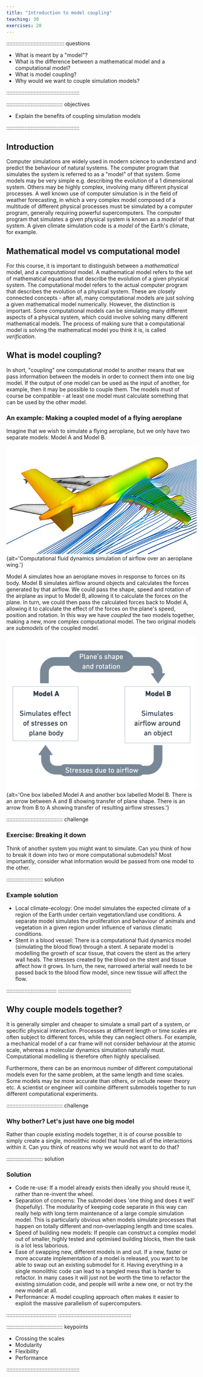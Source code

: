 ```yaml
---
title: "Introduction to model coupling"
teaching: 30
exercises: 20
---
```


:::::::::::::::::::::::::::::::::::::: questions 

- What is meant by a "model"?
- What is the difference between a mathematical model and a computational model?
- What is model coupling?
- Why would we want to couple simulation models?

::::::::::::::::::::::::::::::::::::::::::::::::

::::::::::::::::::::::::::::::::::::: objectives

- Explain the benefits of coupling simulation models

::::::::::::::::::::::::::::::::::::::::::::::::

## Introduction
Computer simulations are widely used in modern science to understand and predict the behaviour of natural systems. The computer program that simulates the system is referred to as a "model" of that system. Some models may be very simple e.g. describing the evolution of a 1 dimensional system. Others may be highly complex, involving many different physical processes. A well known use of computer simulation is in the field of weather forecasting, in which a very complex model composed of a multitude of different physical processes must be simulated by a computer program, generally requiring powerful supercomputers. The computer program that simulates a given physical system is known as a _model_ of that system. A given climate simulation code is a _model_ of the Earth's climate, for example.

## Mathematical model vs computational model
For this course, it is important to distinguish between a _mathematical_ model, and a _computational_ model.
A mathematical model refers to the set of mathematical equations that describe the evolution of a given physical system.
The computational model refers to the actual computer program that describes the evolution of a physical system.
These are closely connected concepts - after all, many computational models are just solving a given mathematical model numerically. However, the distinction is important. Some computational models can be simulating many different aspects of a physical system, which could involve solving many different mathematical models. The process of making sure that a computational model is solving the mathematical model you think it is, is called _verification_.

## What is model coupling?
In short, "coupling" one computational model to another means that we pass information between the models in order to connect them into one big model. If the output of one model can be used as the input of another, for example, then it may be possible to couple them. The models must of course be compatible - at least one model must calculate something that can be used by the other model.

### An example: Making a coupled model of a flying aeroplane

Imagine that we wish to simulate a flying aeroplane, but we only have two separate models: Model A and Model B.

![Computational fluid dynamics solver applied to A380 aircraft. (Image: DLR, CC-BY 3.0) ](../fig/640px-DLR_2007_A380_sim_hires.jpg){alt='Computational fluid dynamics simulation of airflow over an aeroplane wing.'}

Model A simulates how an aeroplane moves in response to forces on its body.
Model B simulates airflow around objects and calculates the forces generated by that airflow.
We could pass the shape, speed and rotation of the airplane as input to Model B, allowing it to calculate the forces on the plane.
In turn, we could then pass the calculated forces back to Model A, allowing it to calculate the effect of the forces on the plane's speed, position and rotation.
In this way we have _coupled_ the two models together, making a new, more complex computational model. The two original models are _submodels_ of the coupled model.

![Models A and B for the plane coupling example](../fig/ep01-plane-model-coupling.png){alt='One box labelled Model A and another box labelled Model B. There is an arrow between A and B showing transfer of plane shape. There is an arrow from B to A showing transfer of resulting airflow stresses.'}

::::::::::::::::::::::::::::::::::::: challenge 

### Exercise: Breaking it down
Think of another system you might want to simulate.
Can you think of how to break it down into two or more computational submodels?
Most importantly, consider what information would be passed from one model to the other.

:::::::::::::::::::::::: solution 

### Example solution

- Local climate-ecology: One model simulates the expected climate of a region of the Earth under certain vegetation/land use conditions. A separate model simulates the proliferation and behaviour of animals and vegetation in a given region under influence of various climatic conditions.
- Stent in a blood vessel: There is a computational fluid dynamics model (simulating the blood flow) through a stent. A separate model is modelling the growth of scar tissue, that covers the stent as the artery wall heals. The stresses created by the blood on the stent and tissue affect how it grows. In turn, the new, narrowed arterial wall needs to be passed back to the blood flow model, since new tissue will affect the flow.

:::::::::::::::::::::::::::::::::
::::::::::::::::::::::::::::::::::::::::::::::::

## Why couple models together?
It is generally simpler and cheaper to simulate a small part of a system, or specific physical interaction. Processes at different length or time scales are often subject to different forces, while they can neglect others. For example, a mechanical model of a car frame will not consider behaviour at the atomic scale, whereas a molecular dynamics simulation naturally must. Computational modelling is therefore often highly specialised.

Furthermore, there can be an enormous number of different computational models even for the same problem, at the same length and time scales. Some models may be more accurate than others, or include newer theory etc. A scientist or engineer will combine different submodels together to run different computational experiments.

::::::::::::::::::::::::::::::::::::: challenge 

### Why bother? Let's just have one big model
Rather than couple existing models together, it is of course possible to simply create a single, monolithic model that handles all of the interactions within it. Can you think of reasons why we would not want to do that?

:::::::::::::::::::::::: solution 

### Solution
- Code re-use: If a model already exists then ideally you should reuse it, rather than re-invent the wheel.
- Separation of concerns: The submodel does 'one thing and does it well' (hopefully). The modularity of keeping code separate in this way can really help with long term maintenance of a large comple simulation model. This is particularly obvious when models simulate processes that happen on totally different and non-overlapping length and time scales.
- Speed of building new models: If people can construct a complex model out of smaller, highly tested and optimised building blocks, then the task is a lot less laborious.
- Ease of swapping new, different models in and out. If a new, faster or more accurate implementation of a model is released, you want to be able to swap out an existing submodel for it. Having everything in a single monolithic code can lead to a tangled mess that is harder to refactor. In many cases it will just not be worth the time to refactor the existing simulation code, and people will write a new one, or not try the new model at all.
- Performance: A model coupling approach often makes it easier to exploit the massive parallelism of supercomputers.

:::::::::::::::::::::::::::::::::
::::::::::::::::::::::::::::::::::::::::::::::::

::::::::::::::::::::::::::::::::::::: keypoints 

- Crossing the scales
- Modularity
- Flexibility
- Performance

::::::::::::::::::::::::::::::::::::::::::::::::

[r-markdown]: https://rmarkdown.rstudio.com/
